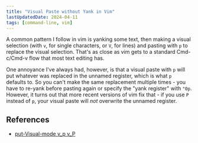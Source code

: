 ```yaml
---
title: "Visual Paste without Yank in Vim"
lastUpdatedDate: 2024-04-11
tags: [command-line, vim]
---
```


A common pattern I follow in vim is yanking some text, then making a visual selection
(with `v`, for single characters, or `V`, for lines) and pasting with `p` to replace the visual selection.
That's as close as vim gets to a standard Cmd-c/Cmd-v flow that most text editing has.

One annoyance I've always had, however, is that a visual paste with `p` will put whatever was replaced in the unnamed register,
which is what `p` defaults to. So you can't make the same replacement multiple times - you have to re-yank before pasting again or specify the "yank register" with `"0p`.
However, it turns out that more recent versions of vim fix that - if you use `P` instead of `p`,
your visual paste will *not* overwrite the unnamed register.

## References

- [put-Visual-mode v_p v_P](https://vimhelp.org/change.txt.html#v_P)
